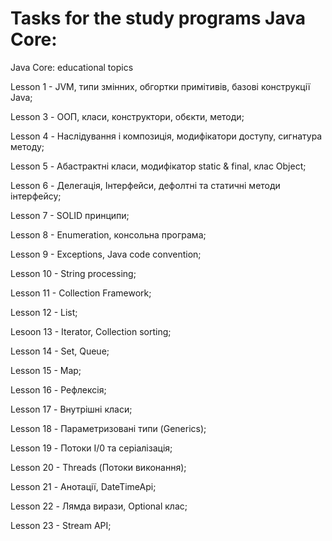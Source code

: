 # Tasks for the study programs Java Core:

Java Core: educational topics

Lesson 1 - JVM, типи змінних, обгортки примітивів, базові конструкції Java;

Lesson 3 - ООП, класи, конструктори, обєкти, методи;

Lesson 4 - Наслідування і композиція, модифікатори доступу, сигнатура методу;

Lesson 5 - Абастрактні класи, модифікатор static & final, клас Object;

Lesson 6 - Делегація, Інтерфейси, дефолтні та статичні методи інтерфейсу;

Lesson 7 - SOLID принципи;

Lesson 8 - Enumeration, консольна програма;

Lesson 9 - Exceptions, Java code convention;

Lesson 10 - String processing;

Lesson 11 - Collection Framework;

Lesson 12 - List;

Lesoon 13 - Iterator, Collection sorting;

Lesson 14 - Set, Queue;

Lesson 15 - Map;

Lesson 16 - Рефлексія;

Lesson 17 - Внутрішні класи;

Lesson 18 - Параметризовані типи (Generics);

Lesson 19 - Потоки I/0 та серіалізація;

Lesson 20 - Threads (Потоки виконання);

Lesson 21 - Анотації, DateTimeApi;

Lesson 22 - Лямда вирази, Optional клас;

Lesson 23 - Stream API;
